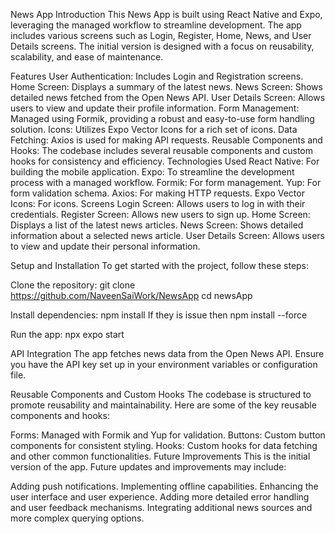 News App
Introduction
This News App is built using React Native and Expo, leveraging the managed workflow to streamline development. The app includes various screens such as Login, Register, Home, News, and User Details screens. The initial version is designed with a focus on reusability, scalability, and ease of maintenance.

Features
User Authentication: Includes Login and Registration screens.
Home Screen: Displays a summary of the latest news.
News Screen: Shows detailed news fetched from the Open News API.
User Details Screen: Allows users to view and update their profile information.
Form Management: Managed using Formik, providing a robust and easy-to-use form handling solution.
Icons: Utilizes Expo Vector Icons for a rich set of icons.
Data Fetching: Axios is used for making API requests.
Reusable Components and Hooks: The codebase includes several reusable components and custom hooks for consistency and efficiency.
Technologies Used
React Native: For building the mobile application.
Expo: To streamline the development process with a managed workflow.
Formik: For form management.
Yup: For form validation schema.
Axios: For making HTTP requests.
Expo Vector Icons: For icons.
Screens
Login Screen: Allows users to log in with their credentials.
Register Screen: Allows new users to sign up.
Home Screen: Displays a list of the latest news articles.
News Screen: Shows detailed information about a selected news article.
User Details Screen: Allows users to view and update their personal information.

Setup and Installation
To get started with the project, follow these steps:

Clone the repository: git clone https://github.com/NaveenSaiWork/NewsApp
cd newsApp

Install dependencies:
npm install
If they is issue then
npm install --force

Run the app:
npx expo start 

API Integration
The app fetches news data from the Open News API. Ensure you have the API key set up in your environment variables or configuration file.

Reusable Components and Custom Hooks
The codebase is structured to promote reusability and maintainability. Here are some of the key reusable components and hooks:

Forms: Managed with Formik and Yup for validation.
Buttons: Custom button components for consistent styling.
Hooks: Custom hooks for data fetching and other common functionalities.
Future Improvements
This is the initial version of the app. Future updates and improvements may include:

Adding push notifications.
Implementing offline capabilities.
Enhancing the user interface and user experience.
Adding more detailed error handling and user feedback mechanisms.
Integrating additional news sources and more complex querying options.
